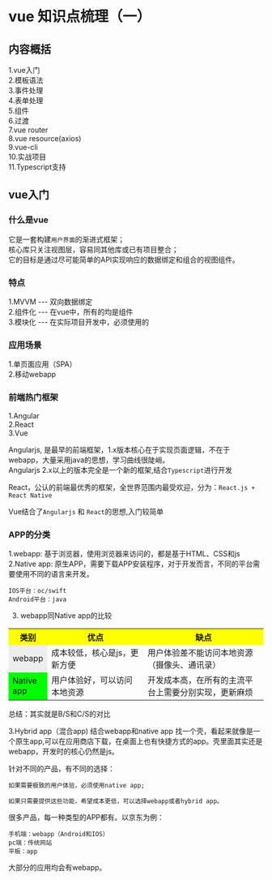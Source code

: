 # vue 知识点梳理（一）

## 内容概括
1.vue入门<br>
2.模板语法<br>
3.事件处理<br>
4.表单处理<br>
5.组件<br>
6.过渡<br>
7.vue router<br>
8.vue resource(axios)<br>
9.vue-cli<br>
10.实战项目<br>
11.Typescript支持<br>

## vue入门
### 什么是vue
它是一套构建```用户界面```的渐进式框架；<br>核心库只关注视图层，容易同其他库或已有项目整合；<br>它的目标是通过尽可能简单的API实现响应的数据绑定和组合的视图组件。

### 特点
1.MVVM --- 双向数据绑定<br>
2.组件化 --- 在vue中，所有的均是组件<br>
3.模块化 --- 在实际项目开发中，必须使用的

### 应用场景
1.单页面应用（SPA）<br>
2.移动webapp


### 前端热门框架
1.Angular<br>
2.React<br>
3.Vue

Angularjs, 是最早的前端框架，1.x版本核心在于实现页面逻辑，不在于webapp，大量采用java的思想，学习曲线很陡峭。<br>
Angularjs 2.x以上的版本完全是一个新的框架,结合```Typescript```进行开发<br>

React，公认的前端最优秀的框架，全世界范围内最受欢迎，分为：```React.js + React Native```<br>

Vue结合了```Angularjs``` 和 ```React```的思想,入门较简单


### APP的分类
1.webapp:
基于浏览器，使用浏览器来访问的，都是基于HTML、CSS和js<br>
2.Native app:
原生APP，需要下载APP安装程序，对于开发而言，不同的平台需要使用不同的语言来开发。<br>
```
IOS平台：oc/swift
Android平台：java
```

3. webapp同Native app的比较

<table>
  <tr>
    <th width=10%, bgcolor=yellow >类别</th>
    <th width=40%, bgcolor=yellow>优点</th>
    <th width="50%", bgcolor=yellow>缺点</th>
  </tr>
  <tr>
    <td bgcolor=#eeeeee> webapp </td>
    <td> 成本较低，核心是js，更新方便  </td>
    <td> 用户体验差不能访问本地资源（摄像头、通讯录） </td>
  </tr>
  <tr>
    <td bgcolor=#00FF00> Native app </td>
    <td> 用户体验好，可以访问本地资源 </td>
    <td> 开发成本高，在所有的主流平台上需要分别实现，更新麻烦 </td>
  </tr>
</table>

总结：其实就是B/S和C/S的对比

3.Hybrid app（混合app)
结合webapp和native app
找一个壳，看起来就像是一个原生app,可以在应用商店下载，在桌面上也有快捷方式的app。壳里面其实还是webapp，开发时的核心仍然是js。

针对不同的产品，有不同的选择：
```
如果需要极致的用户体验，必须使用native app;

如果只需要提供这些功能，希望成本更低，可以选择webapp或者hybrid app。
```

很多产品，每一种类型的APP都有。以京东为例：
```
手机端：webapp（Android和IOS）
pc端：传统网站
平板：app
```

大部分的应用均会有webapp。


